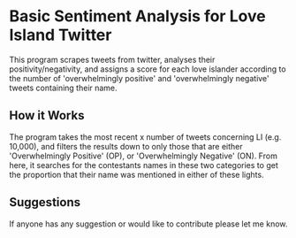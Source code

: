 # Basic Sentiment Analysis for Love Island Twitter

This program scrapes tweets from twitter, analyses their positivity/negativity, and assigns a score for each love islander according to the number of 'overwhelmingly positive' and 'overwhelmingly negative' tweets containing their name.

## How it Works

The program takes the most recent x number of tweets concerning LI (e.g. 10,000), and filters the results down to only those that are either 'Overwhelmingly Positive' (OP), or 'Overwhelmingly Negative' (ON). From here, it searches for the contestants names in these two categories to get the proportion that their name was mentioned in either of these lights. 

## Suggestions

If anyone has any suggestion or would like to contribute please let me know.
